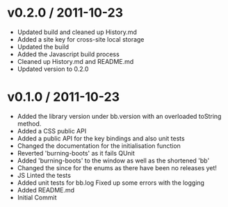 
v0.2.0 / 2011-10-23 
==================

  * Updated build and cleaned up History.md
  * Added a site key for cross-site local storage
  * Updated the build
  * Added the Javascript build process
  * Cleaned up History.md and README.md
  * Updated version to 0.2.0

v0.1.0 / 2011-10-23 
==================
  * Added the library version under bb.version with an overloaded toString method.
  * Added a CSS public API
  * Added a public API for the key bindings and also unit tests
  * Changed the documentation for the initialisation function
  * Reverted 'burning-boots' as it fails QUnit
  * Added 'burning-boots' to the window as well as the shortened 'bb'
  * Changed the since for the enums as there have been no releases yet!
  * JS Linted the tests
  * Added unit tests for bb.log Fixed up some errors with the logging
  * Added README.md
  * Initial Commit
